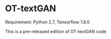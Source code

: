 # OT-textGAN

Requirement: Python 2.7, Tensorflow 1.8.0

This is a pre-released edition of OT-textGAN code